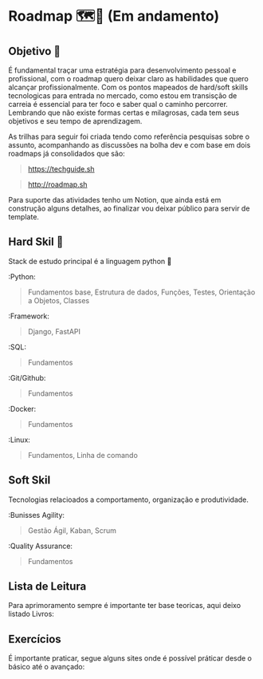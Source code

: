# Roadmap 🗺️🔎 (Em andamento)

## Objetivo 📌
 É fundamental traçar uma estratégia para desenvolvimento pessoal e profissional, com o roadmap quero deixar claro as habilidades que quero alcançar profissionalmente. Com os pontos mapeados de hard/soft skills tecnologicas para entrada no mercado, como estou em transisção de carreia é essencial
para ter foco e saber qual o caminho percorrer. Lembrando que não existe formas certas e milagrosas, cada tem seus objetivos e seu tempo de aprendizagem.

 As trilhas para seguir foi criada tendo como referência pesquisas sobre o assunto, acompanhando as discussões na bolha dev e com base em dois roadmaps já consolidados que são:
 
 > https://techguide.sh

 > http://roadmap.sh

 Para suporte das atividades tenho um Notion, que ainda está em construção alguns detalhes, ao finalizar vou deixar público para servir de template.

## Hard Skil 🧰
Stack de estudo principal é a linguagem python 🐍

:Python:
> Fundamentos base,
> Estrutura de dados,
> Funções,
> Testes,
> Orientação a Objetos,
> Classes

:Framework:
> Django,
> FastAPI

:SQL:
> Fundamentos

:Git/Github:
> Fundamentos

:Docker:
> Fundamentos

:Linux:
> Fundamentos,
> Linha de comando


## Soft Skil

Tecnologias relacioados a comportamento, organização e produtividade.

:Bunisses Agility:
> Gestão Ágil,
> Kaban, Scrum

:Quality Assurance:
> Fundamentos


## Lista de Leitura
Para aprimoramento sempre é importante ter base teoricas, aqui deixo listado Livros:


## Exercícios
É importante praticar, segue alguns sites onde é possível práticar desde o básico até o avançado:

